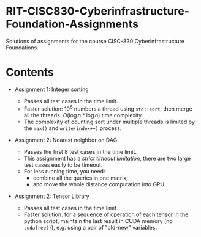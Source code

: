 # RIT-CISC830-Cyberinfrastructure-Foundation-Assignments

Solutions of assignments for the course CISC-830 Cyberinfrastructure Foundations.

# Contents

* Assignment 1: Integer sorting
  * Passes all test cases in the time limit.
  * Faster solution: $10^6$ numbers a thread using `std::sort`, then merge all the threads. $O(\log n * \log n)$ time complexity.
  * The complexity of counting sort under multiple threads is limited by the `max()` and `write(index++)` process.

* Assignment 2: Nearest neighbor on DAG
  * Passes the first 8 test cases in the time limit.
  * This assignment has a *strict timeout limitation*, there are two large test cases easily to be timeout.
  * For less running time, you need:
    * combine all the queries in one matrix;
    * and move the whole distance computation into GPU.    

* Assignment 2: Tensor Library
  * Passes all test cases in the time limit.
  * Faster solution: for a sequence of operation of each tensor in the python script, maintain the last result in CUDA memory (no `cudafree()`), e.g. using a pair of "old-new" variables.
